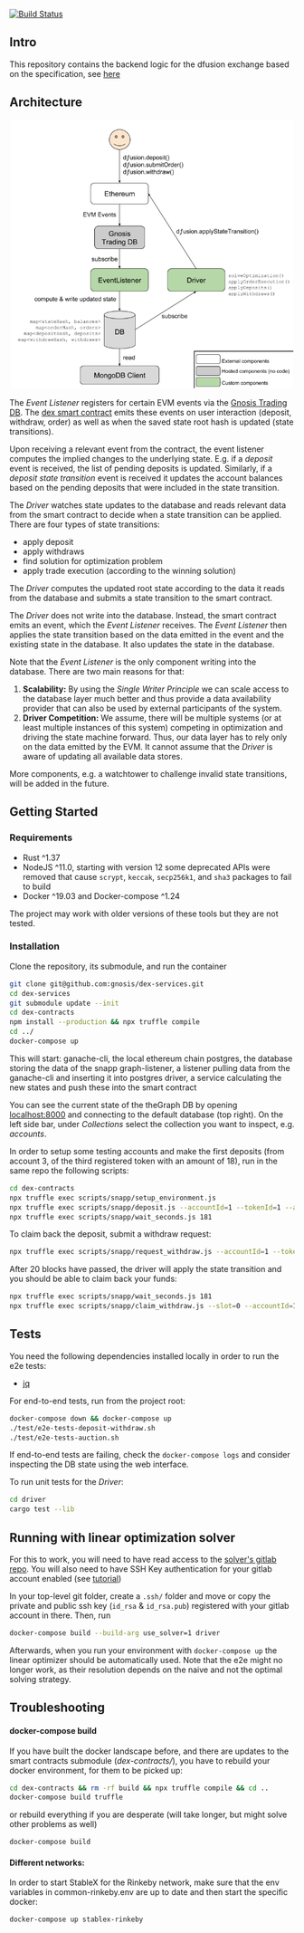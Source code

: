 [![Build Status](https://travis-ci.org/gnosis/dex-services.svg?branch=master)](https://travis-ci.org/gnosis/dex-services)

## Intro

This repository contains the backend logic for the dfusion exchange based on the specification, see [here](github.com/gnosis/dex-research)

## Architecture

<p align="center">
  <img src="documentation/architecture.png" alt="dex-services architecture" width="500">
</p>

The *Event Listener* registers for certain EVM events via the [Gnosis Trading DB](https://github.com/gnosis/pm-trading-db).
The [dex smart contract](https://github.com/gnosis/dex-contracts) emits these events on user interaction (deposit, withdraw, order) as well as when the saved state root hash is updated (state transitions).

Upon receiving a relevant event from the contract, the event listener computes the implied changes to the underlying state. 
E.g. if a *deposit* event is received, the list of pending deposits is updated.
Similarly, if a *deposit state transition* event is received it updates the account balances based on the pending deposits that were included in the state transition.

The *Driver* watches state updates to the database and reads relevant data from the smart contract to decide when a state transition can be applied.
There are four types of state transitions:

- apply deposit
- apply withdraws
- find solution for optimization problem
- apply trade execution (according to the winning solution)

The *Driver* computes the updated root state according to the data it reads from the database and submits a state transition to the smart contract.

The *Driver* does not write into the database.
Instead, the smart contract emits an event, which the *Event Listener* receives. The *Event Listener* then applies the state transition based on the data emitted in the event and the existing state in the database.
It also updates the state in the database.

Note that the *Event Listener* is the only component writing into the database.
There are two main reasons for that:
1. **Scalability:** By using the *Single Writer Principle* we can scale access to the database layer much better and thus provide a data availability provider that can also be used by external participants of the system.
2. **Driver Competition:** We assume, there will be multiple systems (or at least multiple instances of this system) competing in optimization and driving the state machine forward. 
Thus, our data layer has to rely only on the data emitted by the EVM. It cannot assume that the *Driver* is aware of updating all available data stores.

More components, e.g. a watchtower to challenge invalid state transitions, will be added in the future.

## Getting Started

### Requirements

- Rust ^1.37
- NodeJS ^11.0, starting with version 12 some deprecated APIs were removed that cause `scrypt`, `keccak`, `secp256k1`, and `sha3` packages to fail to build
- Docker ^19.03 and Docker-compose ^1.24

The project may work with older versions of these tools but they are not tested.

### Installation

Clone the repository, its submodule, and run the container
```bash
git clone git@github.com:gnosis/dex-services.git
cd dex-services
git submodule update --init
cd dex-contracts 
npm install --production && npx truffle compile
cd ../
docker-compose up
```

This will start:
ganache-cli, the local ethereum chain
postgres, the database storing the data of the snapp
graph-listener, a listener pulling data from the ganache-cli and inserting it into postgres
driver, a service calculating the new states and push these into the smart contract

You can see the current state of the theGraph DB by opening [localhost:8000](http://localhost:8000) and connecting to the default database (top right).
On the left side bar, under *Collections* select the collection you want to inspect, e.g. *accounts*.

In order to setup some testing accounts and make the first deposits (from account 3, of the third registered token with an amount of 18), run in the same repo the following scripts:

```bash
cd dex-contracts
npx truffle exec scripts/snapp/setup_environment.js
npx truffle exec scripts/snapp/deposit.js --accountId=1 --tokenId=1 --amount=18
npx truffle exec scripts/snapp/wait_seconds.js 181
```

To claim back the deposit, submit a withdraw request:

```bash
npx truffle exec scripts/snapp/request_withdraw.js --accountId=1 --tokenId=1 --amount=18
```

After 20 blocks have passed, the driver will apply the state transition and you should be able to claim back your funds:

```bash
npx truffle exec scripts/snapp/wait_seconds.js 181
npx truffle exec scripts/snapp/claim_withdraw.js --slot=0 --accountId=1 --tokenId=1
```

## Tests

You need the following dependencies installed locally in order to run the e2e tests:
- [jq](https://stedolan.github.io/jq/)

For end-to-end tests, run from the project root:

```bash
docker-compose down && docker-compose up
./test/e2e-tests-deposit-withdraw.sh
./test/e2e-tests-auction.sh
```

If end-to-end tests are failing, check the `docker-compose logs` and consider inspecting the DB state using the web interface.

To run unit tests for the *Driver*:
```bash
cd driver
cargo test --lib
```

## Running with linear optimization solver

For this to work, you will need to have read access to the [solver's gitlab repo](https://gitlab.gnosisdev.com/dfusion/batchauctions). You will also need to have SSH Key authentication for your gitlab account enabled (see [tutorial](https://docs.gitlab.com/ee/ssh/))

In your top-level git folder, create a `.ssh/` folder and move or copy the private and public ssh key (`id_rsa` & `id_rsa.pub`) registered with your gitlab account in there.
Then, run

```sh
docker-compose build --build-arg use_solver=1 driver
```

Afterwards, when you run your environment with `docker-compose up` the linear optimizer should be automatically used. Note that the e2e might no longer work, as their resolution depends on the naive and not the optimal solving strategy.

## Troubleshooting

#### docker-compose build
If you have built the docker landscape before, and there are updates to the smart contracts submodule (*dex-contracts/*), you have to rebuild your docker environment, for them to be picked up:

```bash
cd dex-contracts && rm -rf build && npx truffle compile && cd ..
docker-compose build truffle
```

or rebuild everything if you are desperate (will take longer, but might solve other problems as well)

```bash
docker-compose build
```

#### Different networks:

In order to start StableX for the Rinkeby network, make sure that the env variables in common-rinkeby.env are up to date and then start the specific docker:

```
docker-compose up stablex-rinkeby
```
